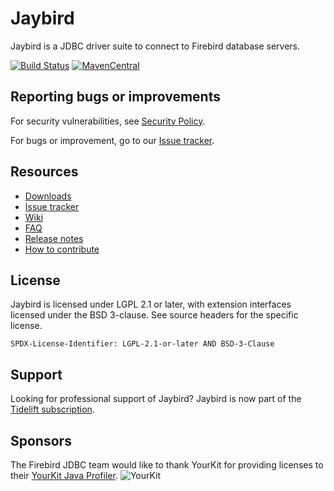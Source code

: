 # Jaybird
Jaybird is a JDBC driver suite to connect to Firebird database servers.

[![Build Status](https://travis-ci.com/FirebirdSQL/jaybird.svg?branch=master)](https://travis-ci.com/FirebirdSQL/jaybird)
[![MavenCentral](https://maven-badges.herokuapp.com/maven-central/org.firebirdsql.jdbc/jaybird/badge.svg)](https://maven-badges.herokuapp.com/maven-central/org.firebirdsql.jdbc/jaybird/)

## Reporting bugs or improvements

For security vulnerabilities, see [Security Policy](https://github.com/FirebirdSQL/jaybird/security/policy).

For bugs or improvement, go to our [Issue tracker](http://tracker.firebirdsql.org/browse/JDBC).

## Resources

- [Downloads](https://www.firebirdsql.org/en/jdbc-driver/)
- [Issue tracker](http://tracker.firebirdsql.org/browse/JDBC)
- [Wiki](https://github.com/FirebirdSQL/jaybird/wiki)
- [FAQ](src/documentation/faq.md)
- [Release notes](src/documentation/release_notes.md)
- [How to contribute](CONTRIBUTING.md)

## License

Jaybird is licensed under LGPL 2.1 or later, with extension interfaces licensed
under the BSD 3-clause. See source headers for the specific license.

`SPDX-License-Identifier: LGPL-2.1-or-later AND BSD-3-Clause`

## Support

Looking for professional support of Jaybird? Jaybird is now part of the [Tidelift subscription](https://tidelift.com/subscription/pkg/maven-org-firebirdsql-jdbc-jaybird?utm_source=maven-org-firebirdsql-jdbc-jaybird&utm_medium=referral&utm_campaign=readme).

## Sponsors

The Firebird JDBC team would like to thank YourKit for providing licenses to their [YourKit Java Profiler](https://www.yourkit.com/java/profiler/). 
![YourKit](https://www.yourkit.com/images/yklogo.png)
